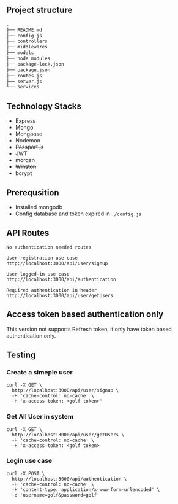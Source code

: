 ## Project structure
```sh
.
├── README.md
├── config.js
├── controllers
├── middlewares
├── models
├── node_modules
├── package-lock.json
├── package.json
├── routes.js
├── server.js
└── services
```

## Technology Stacks
- Express
- Mongo
- Mongoose
- Nodemon
- ~~Passport.js~~
- JWT
- morgan
- ~~Winston~~
- bcrypt

## Prerequsition
- Installed mongodb
- Config database and token expired in `./config.js`

## API Routes
```
No authentication needed routes

User registration use case
http://localhost:3000/api/user/signup

User logged-in use case
http://localhost:3000/api/authentication

Required authentication in header
http://localhost:3000/api/user/getUsers
```

## Access token based authentication only
This version not supports Refresh token, it only have token based authentication only.

## Testing
### Create a simeple user
```
curl -X GET \
  http://localhost:3000/api/user/signup \
  -H 'cache-control: no-cache' \
  -H 'x-access-token: <golf token>'
```

### Get All User in system
```
curl -X GET \
  http://localhost:3000/api/user/getUsers \
  -H 'cache-control: no-cache' \
  -H 'x-access-token: <golf token>
```

### Login use case
```
curl -X POST \
  http://localhost:3000/api/authentication \
  -H 'cache-control: no-cache' \
  -H 'content-type: application/x-www-form-urlencoded' \
  -d 'username=golf&password=golf'
```